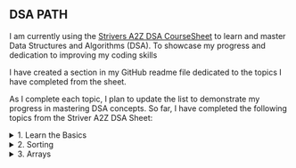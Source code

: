 ## DSA PATH

I am currently using the [Strivers A2Z DSA CourseSheet](https://takeuforward.org/strivers-a2z-dsa-course/strivers-a2z-dsa-course-sheet-2/) to learn and master Data Structures and Algorithms (DSA). To showcase my progress and dedication to improving my coding skills

I have created a section in my GitHub readme file dedicated to the topics I have completed from the sheet.

As I complete each topic, I plan to update the list to demonstrate my progress in mastering DSA concepts. So far, I have completed the following topics from the Striver A2Z DSA Sheet:


<!-- <details>
  <summary>1. Learn the Basics</summary>
  <ul style="list-style-type:square">
    <li>1.2 <a href="https://github.com/anand-yv/DSA-Journey/tree/master/Patterns">Build-Up Logical Thinking (Patterns)</a> </li>
  </ul>
</details> -->

<!-- 1. Learn the Basics -->
<details>
        <summary>1. Learn the Basics</summary>
        <ul>
            <details>
                <summary>1.2 Patterns</summary>
                <table>
                    <tr>
                        <td><a href="/01_Learn The Basics/01.2 Patterns/01.py"><img
                                    src="/01_Learn The Basics/01.2 Patterns/P_01.png" alt=""></a></td>
                        <td><a href="/01_Learn The Basics/01.2 Patterns/02.py"><img
                                    src="/01_Learn The Basics/01.2 Patterns/P_02.png" alt=""></a></td>
                        <td><a href="/01_Learn The Basics/01.2 Patterns/03.py"><img
                                    src="/01_Learn The Basics/01.2 Patterns/P_03.png" alt=""></a></td>
                        <td><a href="/01_Learn The Basics/01.2 Patterns/04.py"><img
                                    src="/01_Learn The Basics/01.2 Patterns/P_04.png" alt=""></a></td>
                        <td><a href="/01_Learn The Basics/01.2 Patterns/05.py"><img
                                    src="/01_Learn The Basics/01.2 Patterns/P_05.png" alt=""></a></td>
                    </tr>
                    <tr>
                        <td><a href="/01_Learn The Basics/01.2 Patterns/06.py"><img
                                    src="/01_Learn The Basics/01.2 Patterns/P_06.png" alt=""></a></td>
                        <td><a href="/01_Learn The Basics/01.2 Patterns/07.py"><img
                                    src="/01_Learn The Basics/01.2 Patterns/P_07.png" alt=""></a></td>
                        <td><a href="/01_Learn The Basics/01.2 Patterns/08.py"><img
                                    src="/01_Learn The Basics/01.2 Patterns/P_08.png" alt=""></a></td>
                        <td><a href="/01_Learn The Basics/01.2 Patterns/09.py"><img
                                    src="/01_Learn The Basics/01.2 Patterns/P_09.png" alt=""></a></td>
                        <td><a href="/01_Learn The Basics/01.2 Patterns/10.py"><img
                                    src="/01_Learn The Basics/01.2 Patterns/P_10.png" alt=""></a></td>
                    </tr>
                    <tr>
                        <td><a href="/01_Learn The Basics/01.2 Patterns/11.py"><img
                                    src="/01_Learn The Basics/01.2 Patterns/P_11.png" alt=""></a></td>
                        <td><a href="/01_Learn The Basics/01.2 Patterns/12.py"><img
                                    src="/01_Learn The Basics/01.2 Patterns/P_12.png" alt=""></a></td>
                        <td><a href="/01_Learn The Basics/01.2 Patterns/13.py"><img
                                    src="/01_Learn The Basics/01.2 Patterns/P_13.png" alt=""></a></td>
                        <td><a href="/01_Learn The Basics/01.2 Patterns/14.py"><img
                                    src="/01_Learn The Basics/01.2 Patterns/P_14.png" alt=""></a></td>
                        <td><a href="/01_Learn The Basics/01.2 Patterns/15.py"><img
                                    src="/01_Learn The Basics/01.2 Patterns/P_15.png" alt=""></a></td>
                    </tr>
                    <tr>
                        <td><a href="/01_Learn The Basics/01.2 Patterns/16.py"><img
                                    src="/01_Learn The Basics/01.2 Patterns/P_16.png" alt=""></a></td>
                        <td><a href="/01_Learn The Basics/01.2 Patterns/17.py"><img
                                    src="/01_Learn The Basics/01.2 Patterns/P_17.png" alt=""></a></td>
                        <td><a href="/01_Learn The Basics/01.2 Patterns/18.py"><img
                                    src="/01_Learn The Basics/01.2 Patterns/P_18.png" alt=""></a></td>
                        <td><a href="/01_Learn The Basics/01.2 Patterns/19.py"><img
                                    src="/01_Learn The Basics/01.2 Patterns/P_19.png" alt=""></a></td>
                        <td><a href="/01_Learn The Basics/01.2 Patterns/20.py"><img
                                    src="/01_Learn The Basics/01.2 Patterns/P_20.png" alt=""></a></td>
                    </tr>
                    <tr>
                        <td><a href="/01_Learn The Basics/01.2 Patterns/21.py"><img
                                    src="/01_Learn The Basics/01.2 Patterns/P_21.png" alt=""></a></td>
                        <td><a href="/01_Learn The Basics/01.2 Patterns/22.py"><img
                                    src="/01_Learn The Basics/01.2 Patterns/P_22.png" alt=""></a></td>
                        <td><a href=""><img src="" alt=""></a></td>
                        <td><a href=""><img src="" alt=""></a></td>
                        <td><a href=""><img src="" alt=""></a></td>
                    </tr>
                </table>
            </details>
        </ul>
        <ul>
            <details>
                <summary>1.4 Know Basic Maths</summary>
                <ol>
                    <li><a href="/01_Learn The Basics/01.4 Know_Basic_Maths/01_count_digits.py">Count Digits</a></li>
                    <li><a href="/01_Learn The Basics/01.4 Know_Basic_Maths/02_reverse_integer.py">Reverse Integer</a></li>
                    <li><a href="/01_Learn The Basics/01.4 Know_Basic_Maths/03_check_palindrome.py">Check Pallindrom</a></li>
                    <li><a href="/01_Learn The Basics/01.4 Know_Basic_Maths/04_gcd_or_hcf.py">GCD and HCF</a></li>
                    <li><a href="/01_Learn The Basics/01.4 Know_Basic_Maths/05_armstrong_numbers.py">Armstrong Numbers</a></li>
                    <li><a href="/01_Learn The Basics/01.4 Know_Basic_Maths/06_print_all_divisors_gfg.py">Print All Divisors</a></li>
                    <li><a href="/01_Learn The Basics/01.4 Know_Basic_Maths/07_prime_numbers.py">Prime Numbers</a></li>
                </ol>
            </details>
        </ul>
        <ul>
            <details>
                <summary>1.5 Learn Basic Recursion</summary>
                <ol>
                    <li><a href="/01_Learn The Basics/01.5 Learn_Basic_Recursion/01_print_GFG_n times.py">Print GFG N times</a></li>
                    <li><a href="/01_Learn The Basics/01.5 Learn_Basic_Recursion/02_Print_1 To N Without_Loop.py">Print 1 to N</a></li>
                    <li><a href="/01_Learn The Basics/01.5 Learn_Basic_Recursion/03_print_N to 1_without loop.py">Print N to 1</a></li>
                    <li><a href="/01_Learn The Basics/01.5 Learn_Basic_Recursion/04_Sum of first N numbers.py">Sum of first numbers</a></li>
                    <li><a href="/01_Learn The Basics/01.5 Learn_Basic_Recursion/05_Factorial of N numbers.py">05_Factorial of Numbers</a></li>
                    <li><a href="/01_Learn The Basics/01.5 Learn_Basic_Recursion/06_Reverse an Array.py">Reverse an Array</a></li>
                    <li><a href="/01_Learn The Basics/01.5 Learn_Basic_Recursion/07_Fibonacci Number.py">Fibonacci Number</a></li>
                    <li><a href="/01_Learn The Basics/01.5 Learn_Basic_Recursion/07_Palindrome String.py">Pallindrome String</a></li>
                </ol>
            </details>
        </ul>
        <ul>
            <details>
                <summary>1.6 Learn Basic Hashing</summary>
                <ol>
                    <li><a href="/01_Learn The Basics/01.6 Learn Basic Hashing/01_Frequencies of Limited Range Array Elements.py">Frequencies of Limited Range Array Elements</a></li>
                    <li><a href="/01_Learn The Basics/01.6 Learn Basic Hashing/02_Top K Frequent Elements.py">Top K Frequent Elements</a></li>
                </ol>
            </details>
        </ul>
    </details>

<!-- 2. Sorting -->
<details>
        <summary>2. Sorting</summary>
        <ul>
            <details>
                <summary>2.1 Sorting 1</summary>
                <ol>
                    <li><a href="/02_Sorting/02.1 Sorting 1/01_seclection_sort.py">Selection Sort</a></li>
                    <li><a href="/02_Sorting/02.1 Sorting 1/02_bubble_sort.py">Bubble Sort</a></li>
                    <li><a href="/02_Sorting/02.1 Sorting 1/03_insetion_sort.py">Insertion Sort</a></li>
                </ol>
            </details>
        </ul>
        <ul>
            <details>
                <summary>2.2 Sorting 2</summary>
                <ol>
                    <li><a href="/02_Sorting/02.2 Sorting 2/04_merge_sort.py">Merge Sort</a></li>
                    <li><a href="/02_Sorting/02.2 Sorting 2/05_recursive_bubble_sort.py">Recursive Bubble Sort</a></li>
                    <li><a href="/02_Sorting/02.2 Sorting 2/06_recursive_insertion_sort.py">Recursive Insertion Sort</a></li>
                    <li><a href="/02_Sorting/02.2 Sorting 2/07_quick_sort.py">Quick Sort</a></li>
                </ol>
            </details>
        </ul>
</details>

<!-- 3. Array -->
<details>
    <summary>3. Arrays</summary>
    <ul>
        <details>
            <summary>Easy</summary>
            <ol>
                <li><a href="../03_Arrays/03.1 Easy/01_Largest Element in Array.py">Largest Element in Array</a></li>
                <li><a href="../03_Arrays/03.1 Easy/02_Second Largest.py">Second Largest</a></li>
                <li><a href="../03_Arrays/03.1 Easy/03_Check if array is sorted.py">Check if the array is sorted</a></li>
                <li><a href="../03_Arrays/03.1 Easy/04_Remove Duplicates from Array.py">Remove duplicates from Sorted array</a></li>
                <li><a href="../03_Arrays/03.1 Easy/05_Left Roatate Array By One Place.py">Left Rotate an array by one place</a></li>
                <li><a href="../03_Arrays/03.1 Easy/06_Left Roate By D Places.py">Left rotate an array by D places</a></li>
                <li><a href="../03_Arrays/03.1 Easy/07_Move Zeros to end.py">Move Zeros to end</a></li>
                <li><a href="../03_Arrays/03.1 Easy/08_Linear Search.py">Linear Search</a></li>
                <li><a href="../03_Arrays/03.1 Easy/09_Find the Union.py">Find the Union</a></li>
                <li><a href="../03_Arrays/03.1 Easy/10_Missing Numbers.py">Missing Number</a></li>
                <li><a href="../03_Arrays/03.1 Easy/11_Max Consecutives One.py">Max Consecutives One</a></li>
                <li><a href="../03_Arrays/03.1 Easy/12_Appear Once.py">Find the number that appears once, and the other numbers twice</a></li>
                <li><a href="../03_Arrays/03.1 Easy/13_Longest Subarray with given Sum K(Positives).py">Longest Subarray with given Sum K(Positives)</a></li>
                <li><a href="../03_Arrays/03.1 Easy/14_Longest Subarray with sum K Postives and Negatives.py">Longest Subarray with sum K Postives and Negatives</a></li>
            </ol>
        </details>
    </ul>
    <ul>
        <details>
            <summary>Medium</summary>
            <ol>
                <li><a href="../03_Arrays/03.2 Medium/01_Two Sum.py">Two Sum</a></li>
                <li><a href="../03_Arrays/03.2 Medium/02_Sort an Array 0,1,2.py">Sort an Array 0,1,2</a></li>
                <li><a href="../03_Arrays/03.2 Medium/03_Majority Element.py">Majority Element</a></li>
                <li><a href="../03_Arrays/03.2 Medium/04_Maximum Subarray.py">Kadane’s Algorithm : Maximum Subarray Sum in an Array</a></li>
                <li><a href="../03_Arrays/03.2 Medium/04_Maximum Subarray.py">Kadane’s Algorithm : Maximum Subarray Sum in an Array</a></li>
                <li><a href="../03_Arrays/03.2 Medium/05_Best Time to Buy and Sell Stock.py">Best Time to Buy and Sell Stock</a></li>
                <li><a href="../03_Arrays/03.2 Medium/06_Rearrange Array Elements by Sign.py">Rearrange Array Elements by Sign</a></li>
            </ol>
        </details>
    </ul>
</details>





<!-- Each of these topics has been covered in a step-by-step manner in the Striver A2Z DSA Sheet, and I have gained a thorough understanding of the concepts by practicing coding problems and solutions provided in the sheet. -->

<!-- I believe that learning DSA is crucial for any aspiring programmer or computer science enthusiast, and using the Striver A2Z DSA Sheet has been an excellent resource to help me achieve my goals. By showcasing my progress in my GitHub readme file, I hope to demonstrate my proficiency in DSA concepts and showcase my dedication to improving my coding skills. -->



